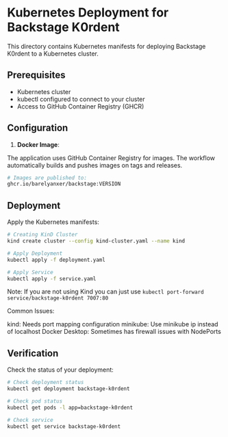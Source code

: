 # Kubernetes Deployment for Backstage K0rdent

This directory contains Kubernetes manifests for deploying Backstage K0rdent to a Kubernetes cluster.

## Prerequisites

- Kubernetes cluster
- kubectl configured to connect to your cluster
- Access to GitHub Container Registry (GHCR)

## Configuration

1. **Docker Image**:

The application uses GitHub Container Registry for images. The workflow automatically builds and pushes images on tags and releases.

```bash
# Images are published to:
ghcr.io/barelyanxer/backstage:VERSION
```


## Deployment

Apply the Kubernetes manifests:

```bash
# Creating KinD Cluster
kind create cluster --config kind-cluster.yaml --name kind

# Apply Deployment
kubectl apply -f deployment.yaml

# Apply Service
kubectl apply -f service.yaml 

```

Note: If you are not using Kind you can just use `kubectl port-forward service/backstage-k0rdent 7007:80`

Common Issues:

kind: Needs port mapping configuration
minikube: Use minikube ip instead of localhost
Docker Desktop: Sometimes has firewall issues with NodePorts


## Verification

Check the status of your deployment:

```bash
# Check deployment status
kubectl get deployment backstage-k0rdent 

# Check pod status
kubectl get pods -l app=backstage-k0rdent 

# Check service
kubectl get service backstage-k0rdent
```
